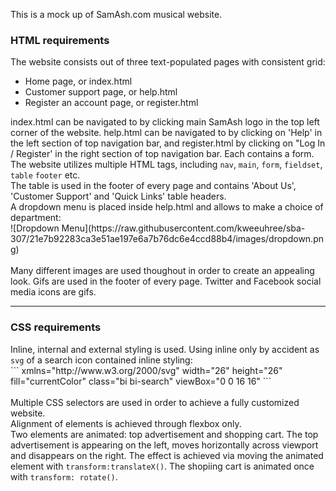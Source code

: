 This is a mock up of SamAsh.com musical website.<br>

<h3>HTML requirements</h3>
The website consists out of three text-populated pages with consistent grid:
<ul>
<li>Home page, or index.html</li>
<li>Customer support page, or help.html</li>
<li>Register an account page, or register.html</li>
</ul>
index.html can be navigated to by clicking main SamAsh logo in the top left corner of the website.
help.html can be navigated to by clicking on 'Help' in the left section of top navigation bar, and register.html by clicking on "Log In / Register' in the right section of top navigation bar. Each contains a form.
<br>
The website utilizes multiple HTML tags, including <code>nav</code>, <code>main</code>, <code>form</code>, <code>fieldset</code>, <code>table</code> <code>footer</code> etc.
<br>
The table is used in the footer of every page and contains 'About Us', 'Customer Support' and 'Quick Links' table headers.
<br>
A dropdown menu is placed inside help.html and allows to make a choice of department:<br>
![Dropdown Menu](https://raw.githubusercontent.com/kweeuhree/sba-307/21e7b92283ca3e51ae197e6a7b76dc6e4ccd88b4/images/dropdown.png)
<br><br>
Many different images are used thoughout in order to create an appealing look. Gifs are used in the footer of every page. Twitter and Facebook social media icons are gifs.
<br>
<hr>
<h3>CSS requirements</h3>
Inline, internal and external styling is used. Using inline only by accident as <code>svg</code> of a search icon contained inline styling:
<br>
```
xmlns="http://www.w3.org/2000/svg" width="26" height="26" fill="currentColor" class="bi bi-search" viewBox="0 0 16 16"
```
<br>
<br>
Multiple CSS selectors are used in order to achieve a fully customized website. 
<br>
Alignment of elements is achieved through flexbox only.
<br>
Two elements are animated: top advertisement and shopping cart.
The top advertisement is appearing on the left, moves horizontally across viewport and disappears on the right. The effect is achieved via moving the animated element with <code>transform:translateX()</code>.
The shopiing cart is animated once with <code>transform: rotate()</code>.
